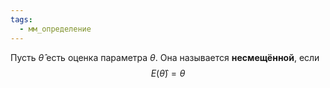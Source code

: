 ```yaml
---
tags:
  - мм_определение
---
```

Пусть $\hat{\theta}$ есть оценка параметра $\theta$. Она называется **несмещённой**, если 
$$
E(\hat{\theta}) = \theta
$$